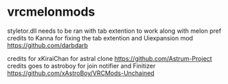 # vrcmelonmods
styletor.dll needs to be ran with tab extention to work along with melon pref
credits to Kanna for fixing the tab extention and Uiexpansion mod
https://github.com/darbdarb

credits for xKiraiChan for astral clone
https://github.com/Astrum-Project
credits goes to astroboy for join notifier and Finitizer
https://github.com/xAstroBoy/VRCMods-Unchained
